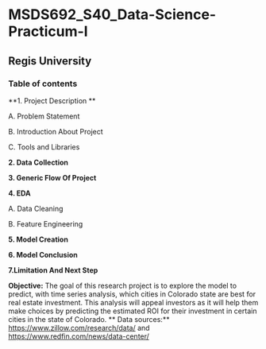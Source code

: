 # MSDS692_S40_Data-Science-Practicum-I

## Regis University

### Table of contents 
**1. Project Description **

A. Problem Statement

B. Introduction About Project

C. Tools and Libraries

**2. Data Collection**

**3. Generic Flow Of Project**

**4. EDA**

A. Data Cleaning

B. Feature Engineering

**5. Model Creation**

**6. Model Conclusion**

**7.Limitation And Next Step**

**Objective:**
The goal of this research project is to explore the model to predict, with time series analysis, which cities in Colorado state are best for real estate investment. This analysis will appeal investors as it will help them make choices by predicting the estimated ROI for their investment in certain cities in the state of Colorado.
**
Data sources:**
https://www.zillow.com/research/data/   and 
https://www.redfin.com/news/data-center/ 
